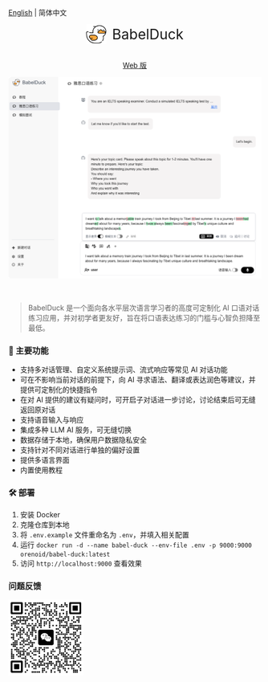 [English](./README-en.md) | 简体中文

<div align="center">
  <img src=".github/assets/images/babel-duck-logo.png" alt="BabelDuck Logo" height="40" align="center"/>
  <span style="font-size: 2em; vertical-align: middle">&nbsp;BabelDuck</span>
</div>
<br/>

<p align="center">
  <a href="https://duck.orenoid.com/">Web 版</a>
</p>

<div align="center">
  <p align="center"> <img width="900" alt="BabelDuck Grammar Check" src=".github/assets/images/README-zh-grammar-check.png"> </p>
</div>

<br/>

> BabelDuck 是一个面向各水平层次语言学习者的高度可定制化 AI 口语对话练习应用，并对初学者更友好，旨在将口语表达练习的门槛与心智负担降至最低。

### 🚀 主要功能

- 支持多对话管理、自定义系统提示词、流式响应等常见 AI 对话功能
- 可在不影响当前对话的前提下，向 AI 寻求语法、翻译或表达润色等建议，并提供可定制化的快捷指令
- 在对 AI 提供的建议有疑问时，可开启子对话进一步讨论，讨论结束后可无缝返回原对话
- 支持语音输入与响应
- 集成多种 LLM AI 服务，可无缝切换
- 数据存储于本地，确保用户数据隐私安全
- 支持针对不同对话进行单独的偏好设置
- 提供多语言界面
- 内置使用教程

### 🛠️ 部署

1. 安装 Docker
2. 克隆仓库到本地
3. 将 `.env.example` 文件重命名为 `.env`，并填入相关配置
4. 运行 `docker run -d --name babel-duck --env-file .env -p 9000:9000 orenoid/babel-duck:latest`
5. 访问 `http://localhost:9000` 查看效果

### 问题反馈
<img src=".github/assets/images/wechat-group-for-feedback.png" alt="WeChat Group QR Code" width="150"/>
